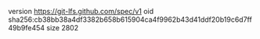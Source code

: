 version https://git-lfs.github.com/spec/v1
oid sha256:cb38bb38a4df3382b658b615904ca4f9962b43d41ddf20b19c6d7ff49b9fe454
size 2802
